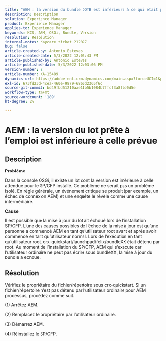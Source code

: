```yaml
---
title: "AEM : la version du bundle OOTB est inférieure à ce qui était prévu"
description: Description
solution: Experience Manager
product: Experience Manager
applies-to: Experience Manager
keywords: KCS, AEM, OSGi, Bundle, Version
resolution: Resolution
internal-notes: daycare ticket 212027
bug: false
article-created-by: Antonio Esteves
article-created-date: 5/3/2022 12:02:43 PM
article-published-by: Antonio Esteves
article-published-date: 5/3/2022 12:03:06 PM
version-number: 2
article-number: KA-15489
dynamics-url: https://adobe-ent.crm.dynamics.com/main.aspx?forceUCI=1&pagetype=entityrecord&etn=knowledgearticle&id=f65f45ef-d8ca-ec11-a7b5-6045bd00db33
exl-id: 673fd23d-4cea-460e-9879-6863d2365f6c
source-git-commit: bd49fbd51210aae11b5b1084b7ffcf3a8fbd0d5e
workflow-type: tm+mt
source-wordcount: '189'
ht-degree: 2%

---
```


# AEM : la version du lot prête à l’emploi est inférieure à celle prévue

## Description


<b>Problème</b>

Dans la console OSGi, il existe un lot dont la version est inférieure à celle attendue pour le SP/CFP installé. Ce problème ne serait pas un problème isolé. En règle générale, un événement critique se produit (par exemple, un échec de connexion AEM) et une enquête le révèle comme une cause intermédiaire.



<b>Cause</b>

Il est possible que la mise à jour du lot ait échoué lors de l’installation SP/CFP. L’une des causes possibles de l’échec de la mise à jour est qu’une personne a commencé AEM en tant qu’utilisateur root avant et après avoir commencé en tant qu’utilisateur normal. Lors de l’exécution en tant qu’utilisateur root, crx-quickstart/launchpad/felix/bundleXX était détenu par root. Au moment de l’installation du SP/CFP, AEM qui s’exécute car l’utilisateur ordinaire ne peut pas écrire sous bundleXX, la mise à jour du bundle a échoué.


## Résolution


Vérifiez le propriétaire du fichier/répertoire sous crx-quickstart. Si un fichier/répertoire n’est pas détenu par l’utilisateur ordinaire pour AEM processus, procédez comme suit.

(1) Arrêtez AEM.

(2) Remplacez le propriétaire par l’utilisateur ordinaire.

(3) Démarrez AEM.

(4) Réinstallez le SP/CFP.
